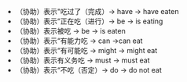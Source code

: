 - （协助）表示"吃过了（完成）-> have -> have eaten
- （协助）表示”正在吃（进行）-> be -> is eating
- （协助）表示被吃 -> be -> is eaten
- （协助）表示“有能力吃 -> can ->can eat
- （协助）表示“有可能吃 -> might -> might eat
- （协助）表示有义务吃 -> must -> must eat
- （协助）表示“不吃（否定）-> do -> do not eat